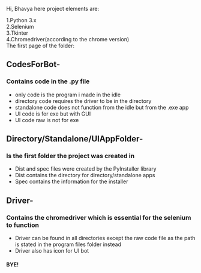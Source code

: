 Hi, Bhavya here project elements are:

1.Python 3.x\
2.Selenium\
3.Tkinter\
4.Chromedriver(according to the chrome version)\
The first page of the folder:

## CodesForBot- 
### Contains code in the .py file 
- only code is the program i made in the idle 
- directory code requires the driver to be in the directory 
- standalone code does not function from the idle but from the .exe app 
- UI code is for exe but with GUI 
- UI code raw is not for exe

## Directory/Standalone/UIAppFolder- 
### Is the first folder the project was created in 
- Dist and spec files were created by the PyInstaller library 
- Dist contains the directory for directory/standalone apps 
- Spec contains the information for the installer

## Driver- 
### Contains the chromedriver which is essential for the selenium to function 
- Driver can be found in all directories except the raw code file as the path is stated in the program files folder instead 
- Driver also has icon for UI bot

#### BYE!
